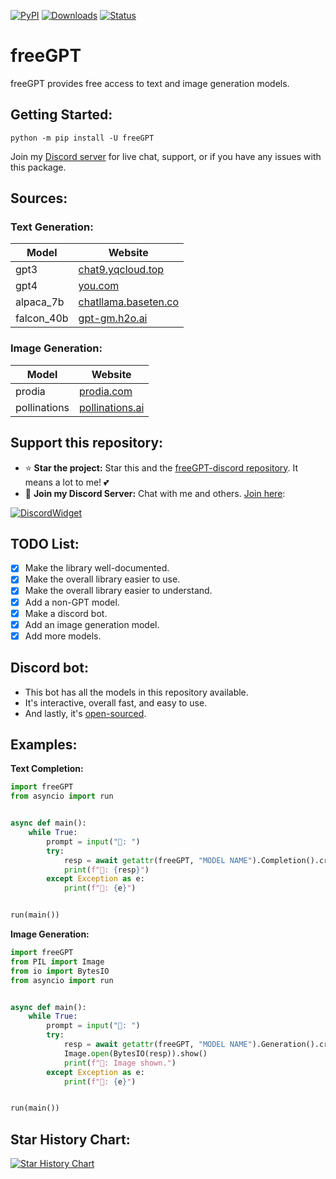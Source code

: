[![PyPI](https://img.shields.io/pypi/v/freeGPT)](https://pypi.org/project/freeGPT)
[![Downloads](https://static.pepy.tech/badge/freeGPT)](https://pypi.org/project/freeGPT)
[![Status](https://img.shields.io/pypi/status/freeGPT)](https://pypi.org/project/freeGPT)

# freeGPT

freeGPT provides free access to text and image generation models.

## Getting Started:

```
python -m pip install -U freeGPT
```

Join my [Discord server](https://dsc.gg/devhub-rsgh) for live chat, support, or if you have any issues with this package.

## Sources:

### Text Generation:
| Model      | Website                                               |
| ---------- | ----------------------------------------------------- |
| gpt3       | [chat9.yqcloud.top](https://chat9.yqcloud.top/)       |
| gpt4       | [you.com](https://you.com/)                           |
| alpaca_7b  | [chatllama.baseten.co](https://chatllama.baseten.co/) |
| falcon_40b | [gpt-gm.h2o.ai](https://gpt-gm.h2o.ai/)               |

### Image Generation:
| Model        | Website                                     |
| ------------ | ------------------------------------------- |
| prodia       | [prodia.com](https://prodia.com/)           |
| pollinations | [pollinations.ai](https://pollinations.ai/) |


## Support this repository:
- ⭐ **Star the project:** Star this and the [freeGPT-discord repository](https://github.com/Ruu3f/freeGPT-discord). It means a lot to me! 💕
- 🎉 **Join my Discord Server:** Chat with me and others. [Join here](https://dsc.gg/devhub-rsgh):

[![DiscordWidget](https://discordapp.com/api/guilds/1137347499414278204/widget.png?style=banner2)](https://dsc.gg/devhub-rsgh)

## TODO List:

- [x] Make the library well-documented.
- [x] Make the overall library easier to use.
- [x] Make the overall library easier to understand.
- [x] Add a non-GPT model.
- [x] Make a discord bot.
- [x] Add an image generation model.
- [x] Add more models.

## Discord bot:
- This bot has all the models in this repository available.
- It's interactive, overall fast, and easy to use.
- And lastly, it's [open-sourced](https://github.com/Ruu3f/freeGPT-discord).

## Examples:

**Text Completion:**
```python
import freeGPT
from asyncio import run


async def main():
    while True:
        prompt = input("👦: ")
        try:
            resp = await getattr(freeGPT, "MODEL NAME").Completion().create(prompt)
            print(f"🤖: {resp}")
        except Exception as e:
            print(f"🤖: {e}")


run(main())
```

**Image Generation:**
```python
import freeGPT
from PIL import Image
from io import BytesIO
from asyncio import run


async def main():
    while True:
        prompt = input("👦: ")
        try:
            resp = await getattr(freeGPT, "MODEL NAME").Generation().create(prompt)
            Image.open(BytesIO(resp)).show()
            print(f"🤖: Image shown.")
        except Exception as e:
            print(f"🤖: {e}")


run(main())
```

## Star History Chart:

[![Star History Chart](https://api.star-history.com/svg?repos=Ruu3f/freeGPT&type=Date)](https://github.com/Ruu3f/freeGPT/stargazers)

